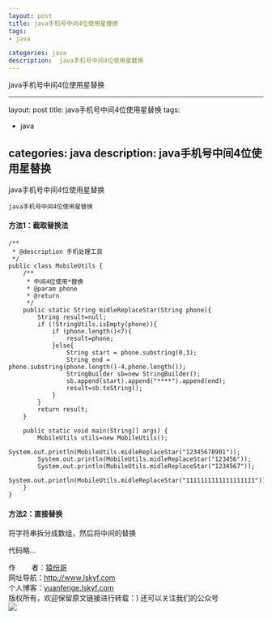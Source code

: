 ```yaml
---
layout: post
title: java手机号中间4位使用星替换
tags:
- java

categories: java
description:  java手机号中间4位使用星替换
---
```

java手机号中间4位使用星替换
<!-- more -->

---
layout: post
title: java手机号中间4位使用星替换
tags:
- java


categories: java
description:  java手机号中间4位使用星替换
---
java手机号中间4位使用星替换
<!-- more -->
	java手机号中间4位使用星替换
#### 方法1：截取替换法 ####

```
/**
 * @description 手机处理工具
 */
public class MobileUtils {
    /**
     * 中间4位使用*替换
     * @param phone
     * @return
     */
    public static String midleReplaceStar(String phone){
        String result=null;
        if (!StringUtils.isEmpty(phone)){
            if (phone.length()<7){
                result=phone;
            }else{
                String start = phone.substring(0,3);
                String end = phone.substring(phone.length()-4,phone.length());
                StringBuilder sb=new StringBuilder();
                sb.append(start).append("****").append(end);
                result=sb.toString();
            }
        }
        return result;
    }

    public static void main(String[] args) {
        MobileUtils utils=new MobileUtils();
        System.out.println(MobileUtils.midleReplaceStar("12345678901"));
        System.out.println(MobileUtils.midleReplaceStar("123456"));
        System.out.println(MobileUtils.midleReplaceStar("1234567"));
        System.out.println(MobileUtils.midleReplaceStar("1111111111111111111"));
    }
}
```
#### 方法2：直接替换 ####

将字符串拆分成数组，然后将中间的替换

代码略...

作&nbsp;&nbsp;&nbsp;&nbsp;&nbsp;&nbsp;&nbsp;&nbsp;者：<a href="#">猿份哥</a> <br>
网址导航：<a href="http://www.lskyf.com" target="_blank">http://www.lskyf.com</a> <br>
个人博客：<a href="yuanfenge.lskyf.com" target="_blank">yuanfenge.lskyf.com</a> <br>
版权所有，欢迎保留原文链接进行转载：)
还可以关注我们的公众号<br>
<img src="{{ site.assets }}/images/gongzonghao/天空唯美.jpg"/>
